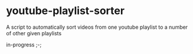 # youtube-playlist-sorter

A script to automatically sort videos from one youtube playlist to a number of other given playlists

in-progress ;-;